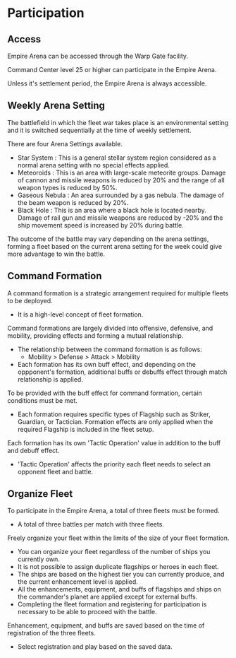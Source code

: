 # Participation


## Access

Empire Arena can be accessed through the Warp Gate facility.<br>

Command Center level 25 or higher can participate in the Empire Arena.<br>

Unless it's settlement period, the Empire Arena is always accessible.<br>


## Weekly Arena Setting

The battlefield in which the fleet war takes place is an environmental setting and it is switched sequentially at the time of weekly settlement.<br>

There are four Arena Settings available.
 - Star System : This is a general stellar system region considered as a normal arena setting with no special effects applied.
 - Meteoroids : This is an area with large-scale meteorite groups. Damage of cannon and missile weapons is reduced by 20% and the range of all weapon types is reduced by 50%.
 - Gaseous Nebula : An area surrounded by a gas nebula. The damage of the beam weapon is reduced by 20%.
 - Black Hole : This is an area where a black hole is located nearby. Damage of rail gun and missile weapons are reduced by -20% and the ship movement speed is increased by 20% during battle.<br>

The outcome of the battle may vary depending on the arena settings, forming a fleet based on the current arena setting for the week could give more advantage to win the battle.<br>


## Command Formation

A command formation is a strategic arrangement required for multiple fleets to be deployed.
  - It is a high-level concept of fleet formation.<br>

Command formations are largely divided into offensive, defensive, and mobility, providing effects and forming a mutual relationship.
 - The relationship between the command formation is as follows:<br>
    * Mobility > Defense > Attack > Mobility
 - Each formation has its own buff effect, and depending on the oppponent's formation, additional buffs or debuffs effect through match relationship is applied.<br>

To be provided with the buff effect for command formation, certain conditions must be met.
 - Each formation requires specific types of Flagship such as Striker, Guardian, or Tactician. Formation effects are only applied when the required Flagship is included in the fleet setup.<br>

Each formation has its own 'Tactic Operation' value in addition to the buff and debuff effect.
 - 'Tactic Operation' affects the priority each fleet needs to select an opponent fleet and battle.<br>


## Organize Fleet

To participate in the Empire Arena, a total of three fleets must be formed.
 - A total of three battles per match with three fleets.<br>

Freely organize your fleet within the limits of the size of your fleet formation.
 - You can organize your fleet regardless of the number of ships you currently own.
 - It is not possible to assign duplicate flagships or heroes in each fleet.
 - The ships are based on the highest tier you can currently produce, and the current enhancement level is applied.
 - All the enhancements, equipment, and buffs of flagships and ships on the commander's planet are applied except for external buffs.
 - Completing the fleet formation and registering for participation is necessary to be able to proceed with the battle.<br>

Enhancement, equipment, and buffs are saved based on the time of registration of the three fleets. 
 - Select registration and play based on the saved data.<br>